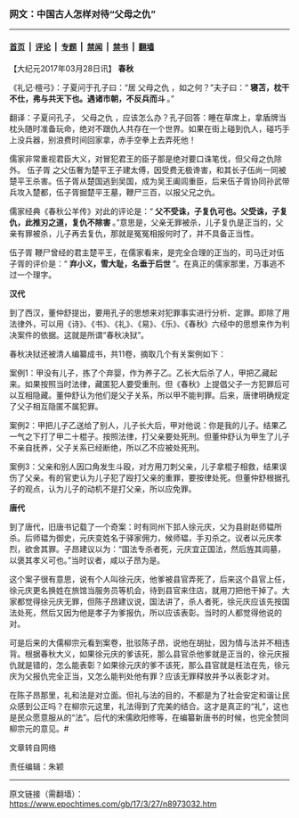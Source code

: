 ### 网文：中国古人怎样对待“父母之仇”

---

#### [首页](../../../..?n8973032) &nbsp;|&nbsp; [评论](../../../../../epoch-comment?n8973032) &nbsp;|&nbsp; [专题](../../../../../epoch-special?n8973032) &nbsp;|&nbsp; [禁闻](../../../../../epoch-news?n8973032) &nbsp;|&nbsp; [禁书](../../../../../books?n8973032) &nbsp;|&nbsp; [翻墙](https://github.com/gfw-breaker/nogfw/blob/master/README.md?n8973032)


<div class="post_content" id="artbody" itemprop="articleBody">
 <!-- article content begin -->
 <p>
  【大纪元2017年03月28日讯】
  <strong>
   春秋
  </strong>
 </p>
 <p>
  《礼记·檀弓》：子夏问于孔子曰：“居
  <ok href="https://www.epochtimes.com/gb/tag/%E7%88%B6%E6%AF%8D%E4%B9%8B%E4%BB%87.html">
   父母之仇
  </ok>
  ，如之何？”夫子曰：“
  <strong>
   寝苫，枕干不仕，弗与共天下也。遇诸市朝，不反兵而斗
  </strong>
  。”
 </p>
 <p>
  翻译：子夏问孔子，
  <ok href="https://www.epochtimes.com/gb/tag/%E7%88%B6%E6%AF%8D%E4%B9%8B%E4%BB%87.html">
   父母之仇
  </ok>
  ，应该怎么办？孔子回答：睡在草席上，拿盾牌当枕头随时准备玩命，绝对不跟仇人共存在一个世界。如果在街上碰到仇人，碰巧手上没兵器，别浪费时间回家拿，赤手空拳上去弄死他！
 </p>
 <p>
  儒家非常重视君臣大义，对冒犯君王的臣子那是绝对要口诛笔伐，但父母之仇除外。
  <ok href="https://www.epochtimes.com/gb/tag/%E4%BC%8D%E5%AD%90%E8%83%A5.html">
   伍子胥
  </ok>
  之父伍奢为楚平王子建太傅，因受费无极谗害，和其长子伍尚一同被楚平王杀害。伍子胥从楚国逃到吴国，成为吴王阖闾重臣，后来伍子胥协同孙武带兵攻入楚都，伍子胥掘楚平王墓，鞭尸三百，以报父兄之仇。
 </p>
 <p>
  儒家经典《春秋公羊传》对此的评论是：“
  <strong>
   父不受诛，子复仇可也。父受诛，子复仇，此推刃之道，复仇不除害
  </strong>
  。”意思是，父亲无罪被杀，儿子复仇是正当的，父亲有罪被杀，儿子再去复仇，那就是冤冤相报何时了，并不具备正当性。
 </p>
 <p>
  <ok href="https://www.epochtimes.com/gb/tag/%E4%BC%8D%E5%AD%90%E8%83%A5.html">
   伍子胥
  </ok>
  鞭尸曾经的君主楚平王，在儒家看来，是完全合理的正当的，司马迁对伍子胥的评价是：“
  <strong>
   弃小义，雪大耻，名垂于后世
  </strong>
  ”。在真正的儒家那里，万事逃不过一个理字。
 </p>
 <p>
  <strong>
   汉代
  </strong>
 </p>
 <p>
  到了西汉，董仲舒提出，要用孔子的思想来对犯罪事实进行分析、定罪。即除了用法律外，可以用《诗》、《书》、《礼》、《易》、《乐》、《春秋》六经中的思想来作为判决案件的依据。这就是所谓“春秋决狱”。
 </p>
 <p>
  春秋决狱还被清人编纂成书，共11卷，摘取几个有关案例如下：
 </p>
 <p>
  案例1：甲没有儿子，拣了个弃婴，作为养子乙。乙长大后杀了人，甲把乙藏起来。如果按照当时法律，藏匿犯人要受重刑。但《春秋》上提倡父子一方犯罪后可以互相隐藏。董仲舒认为他们是父子关系，所以甲不能判罪。后来，唐律明确规定了父子相互隐匿不属犯罪。
 </p>
 <p>
  案例2：甲把儿子乙送给了别人，儿子长大后，甲对他说：你是我的儿子。结果乙一气之下打了甲二十棍子。按照法律，打父亲要处死刑。但董仲舒认为甲生了儿子不亲自抚养，父子关系已经断绝，所以乙不应被处死刑。
 </p>
 <p>
  案例3：父亲和别人因口角发生斗殴，对方用刀刺父亲，儿子拿棍子相救，结果误伤了父亲。有的官吏认为儿子犯了殴打父亲的重罪，要按律处死。但董仲舒根据孔子的观点，认为儿子的动机不是打父亲，所以应免罪。
 </p>
 <p>
  <strong>
   唐代
  </strong>
 </p>
 <p>
  到了唐代，旧唐书记载了一个奇案：时有同州下邽人徐元庆，父为县尉赵师韫所杀。后师韫为御史，元庆变姓名于驿家佣力，候师韫，手刃杀之。议者以元庆孝烈，欲舍其罪。子昂建议以为：“国法专杀者死，元庆宜正国法，然后旌其闾墓，以褒其孝义可也。”当时议者，咸以子昂为是。
 </p>
 <p>
  这个案子很有意思，说有个人叫徐元庆，他爹被县官弄死了，后来这个县官上任，徐元庆更名换姓在旅馆当服务员等机会，待到县官来住店，就用刀把他干掉了。大家都觉得徐元庆无罪，但陈子昂建议说，国法讲了，杀人者死，徐元庆应该先按国法处死，然后又因为他是孝子为爹报仇，所以应该表彰。当时的人都觉得他说的对。
 </p>
 <p>
  可是后来的大儒柳宗元看到案卷，批驳陈子昂，说他在胡扯，因为情与法并不相违背。根据春秋大义，如果徐元庆的爹该死，那么县官杀他爹就是正当的，徐元庆报仇就是错的，怎么能表彰？如果徐元庆的爹不该死，那么县官就是枉法在先，徐元庆为父报仇完全正当，又怎么能判处他有罪？应该无罪释放并予以表彰才对。
 </p>
 <p>
  在陈子昂那里，礼和法是对立面。但礼与法的目的，不都是为了社会安定和谐让民众感到公正吗？在柳宗元这里，礼法得到了完美的结合。这才是真正的“礼”，这也是民众愿意服从的“法”。后代的宋儒欧阳修等，在编纂新唐书的时候，也完全赞同柳宗元的意见。#
 </p>
 <p>
  文章转自网络
 </p>
 <p>
  责任编辑：朱颖
 </p>
 <p>
 </p>
 <!-- article content end -->
 <div id="below_article_ad">
 </div>
</div>


---

原文链接（需翻墙）：https://www.epochtimes.com/gb/17/3/27/n8973032.htm